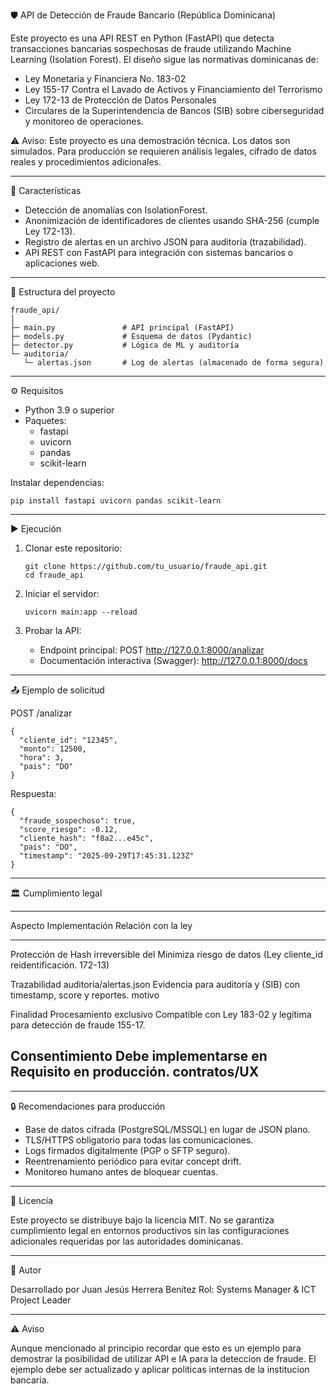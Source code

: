 🛡️ API de Detección de Fraude Bancario (República Dominicana)

Este proyecto es una API REST en Python (FastAPI) que detecta
transacciones bancarias sospechosas de fraude utilizando Machine
Learning (Isolation Forest).
El diseño sigue las normativas dominicanas de:

-   Ley Monetaria y Financiera No. 183-02
-   Ley 155-17 Contra el Lavado de Activos y Financiamiento del
    Terrorismo
-   Ley 172-13 de Protección de Datos Personales
-   Circulares de la Superintendencia de Bancos (SIB) sobre
    ciberseguridad y monitoreo de operaciones.

  ⚠️ Aviso: Este proyecto es una demostración técnica. Los datos son
  simulados.
  Para producción se requieren análisis legales, cifrado de datos reales
  y procedimientos adicionales.

------------------------------------------------------------------------

🚀 Características

-   Detección de anomalías con IsolationForest.
-   Anonimización de identificadores de clientes usando SHA-256 (cumple
    Ley 172-13).
-   Registro de alertas en un archivo JSON para auditoría
    (trazabilidad).
-   API REST con FastAPI para integración con sistemas bancarios o
    aplicaciones web.

------------------------------------------------------------------------

📂 Estructura del proyecto

    fraude_api/
    │
    ├─ main.py               # API principal (FastAPI)
    ├─ models.py             # Esquema de datos (Pydantic)
    ├─ detector.py           # Lógica de ML y auditoría
    └─ auditoria/
       └─ alertas.json       # Log de alertas (almacenado de forma segura)

------------------------------------------------------------------------

⚙️ Requisitos

-   Python 3.9 o superior
-   Paquetes:
    -   fastapi
    -   uvicorn
    -   pandas
    -   scikit-learn

Instalar dependencias:

    pip install fastapi uvicorn pandas scikit-learn

------------------------------------------------------------------------

▶️ Ejecución

1.  Clonar este repositorio:

        git clone https://github.com/tu_usuario/fraude_api.git
        cd fraude_api

2.  Iniciar el servidor:

        uvicorn main:app --reload

3.  Probar la API:

    -   Endpoint principal: POST http://127.0.0.1:8000/analizar
    -   Documentación interactiva (Swagger): http://127.0.0.1:8000/docs

------------------------------------------------------------------------

📤 Ejemplo de solicitud

POST /analizar

    {
      "cliente_id": "12345",
      "monto": 12500,
      "hora": 3,
      "pais": "DO"
    }

Respuesta:

    {
      "fraude_sospechoso": true,
      "score_riesgo": -0.12,
      "cliente_hash": "f8a2...e45c",
      "pais": "DO",
      "timestamp": "2025-09-29T17:45:31.123Z"
    }

------------------------------------------------------------------------

🏛️ Cumplimiento legal

  ---------------------------------------------------------------------------
  Aspecto          Implementación            Relación con la ley
  ---------------- ------------------------- --------------------------------
  Protección de    Hash irreversible del     Minimiza riesgo de
  datos (Ley       cliente_id                reidentificación.
  172-13)                                    

  Trazabilidad     auditoria/alertas.json    Evidencia para auditoría y
  (SIB)            con timestamp, score y    reportes.
                   motivo                    

  Finalidad        Procesamiento exclusivo   Compatible con Ley 183-02 y
  legítima         para detección de fraude  155-17.

  Consentimiento   Debe implementarse en     Requisito en producción.
                   contratos/UX              
  ---------------------------------------------------------------------------

------------------------------------------------------------------------

🔒 Recomendaciones para producción

-   Base de datos cifrada (PostgreSQL/MSSQL) en lugar de JSON plano.
-   TLS/HTTPS obligatorio para todas las comunicaciones.
-   Logs firmados digitalmente (PGP o SFTP seguro).
-   Reentrenamiento periódico para evitar concept drift.
-   Monitoreo humano antes de bloquear cuentas.

------------------------------------------------------------------------

📜 Licencia

Este proyecto se distribuye bajo la licencia MIT.
No se garantiza cumplimiento legal en entornos productivos sin las
configuraciones adicionales requeridas por las autoridades dominicanas.

------------------------------------------------------------------------

👤 Autor

Desarrollado por Juan Jesús Herrera Benítez
Rol: Systems Manager & ICT Project Leader

------------------------------------------------------------------------

⚠️ Aviso

Aunque mencionado al principio recordar que esto es un ejemplo para demostrar la posibilidad de utilizar API e IA para la deteccion de fraude. El ejemplo debe ser actualizado y aplicar politicas internas de la institucion bancaria.
